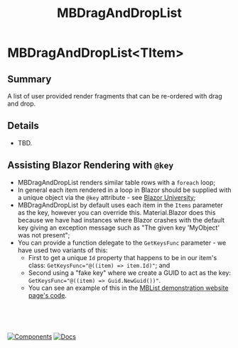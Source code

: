 ﻿---
uid: C.MBDragAndDropList
title: MBDragAndDropList
---
# MBDragAndDropList&lt;TItem&gt;

## Summary

A list of user provided render fragments that can be re-ordered with drag and drop.

## Details

- TBD.

## Assisting Blazor Rendering with `@key`

- MBDragAndDropList renders similar table rows with a `foreach` loop;
- In general each item rendered in a loop in Blazor should be supplied with a unique object via the `@key` attribute - see [Blazor University](https://blazor-university.com/components/render-trees/optimising-using-key/);
- MBDragAndDropList by default uses each item in the `Items` parameter as the key, however you can override this. Material.Blazor does this because we have had instances where Blazor crashes with the default key giving an exception message such as "The given key 'MyObject' was not present";
- You can provide a function delegate to the `GetKeysFunc` parameter - we have used two variants of this:
  - First to get a unique `Id` property that happens to be in our item's class: `GetKeysFunc="@((item) => item.Id)"`; and
  - Second using a "fake key" where we create a GUID to act as the key: `GetKeysFunc="@((item) => Guid.NewGuid())"`.
  - You can see an example of this in the [MBList demonstration website page's code](https://github.com/Material-Blazor/Material.Blazor/blob/main/Material.Blazor.Website/Pages/List.razor#L155).

&nbsp;

&nbsp;

[![Components](https://img.shields.io/static/v1?label=Components&message=Core&color=red)](xref:A.PlusComponents)
[![Docs](https://img.shields.io/static/v1?label=API%20Documentation&message=MBDragAndDropList&color=brightgreen)](xref:Material.Blazor.MBDragAndDropList`1)

